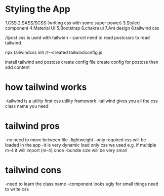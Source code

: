 
# Styling the App

1.CSS
2.SASS/SCSS (writing css with some super power)
3.Styled component
4.Material UI
5.Bootstrap
6.chakra ui
7.Ant design 
8.tailwind css

//post css is used with tailwidn --parcel need to read postcssrc to read tailwind

npx tailwindcss init //--created tailwindconfig.js


install tailwind and postcss
create config file
create config for postcss
then add content

# how tailwind works
-tailwind is a utility first css utility framework
-tailwind gives you all the css class name you need 

# tailwind pros
-no need to move between file
-lightweight
-only required css will be loaded in the app
-it is very dynamic load only css we used e.g.  if multiple m-4 it will import (m-4) once 
-bundle size will be very small

# tailwind cons
-need to learn the class name
-component looks ugly for small things need to write css

